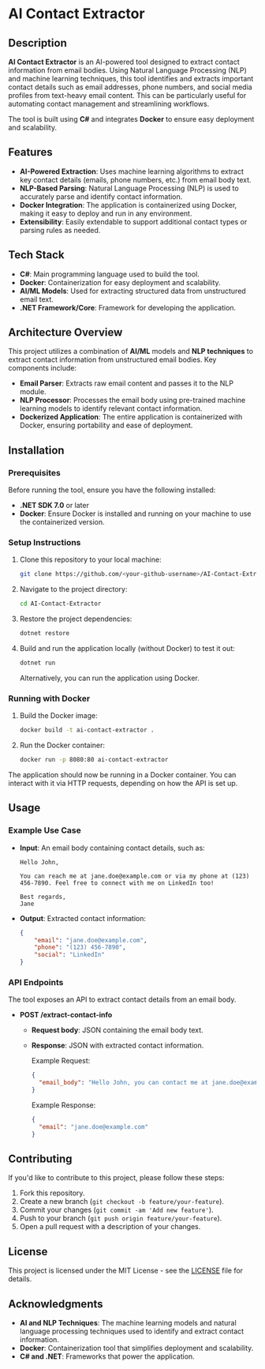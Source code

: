 # AI Contact Extractor

## Description

**AI Contact Extractor** is an AI-powered tool designed to extract contact information from email bodies. Using Natural Language Processing (NLP) and machine learning techniques, this tool identifies and extracts important contact details such as email addresses, phone numbers, and social media profiles from text-heavy email content. This can be particularly useful for automating contact management and streamlining workflows.

The tool is built using **C#** and integrates **Docker** to ensure easy deployment and scalability.

## Features

- **AI-Powered Extraction**: Uses machine learning algorithms to extract key contact details (emails, phone numbers, etc.) from email body text.
- **NLP-Based Parsing**: Natural Language Processing (NLP) is used to accurately parse and identify contact information.
- **Docker Integration**: The application is containerized using Docker, making it easy to deploy and run in any environment.
- **Extensibility**: Easily extendable to support additional contact types or parsing rules as needed.

## Tech Stack

- **C#**: Main programming language used to build the tool.
- **Docker**: Containerization for easy deployment and scalability.
- **AI/ML Models**: Used for extracting structured data from unstructured email text.
- **.NET Framework/Core**: Framework for developing the application.

## Architecture Overview

This project utilizes a combination of **AI/ML** models and **NLP techniques** to extract contact information from unstructured email bodies. Key components include:

- **Email Parser**: Extracts raw email content and passes it to the NLP module.
- **NLP Processor**: Processes the email body using pre-trained machine learning models to identify relevant contact information.
- **Dockerized Application**: The entire application is containerized with Docker, ensuring portability and ease of deployment.

## Installation

### Prerequisites

Before running the tool, ensure you have the following installed:

- **.NET SDK 7.0** or later
- **Docker**: Ensure Docker is installed and running on your machine to use the containerized version.

### Setup Instructions

1. Clone this repository to your local machine:

    ```bash
    git clone https://github.com/<your-github-username>/AI-Contact-Extractor.git
    ```

2. Navigate to the project directory:

    ```bash
    cd AI-Contact-Extractor
    ```

3. Restore the project dependencies:

    ```bash
    dotnet restore
    ```

4. Build and run the application locally (without Docker) to test it out:

    ```bash
    dotnet run
    ```

    Alternatively, you can run the application using Docker.

### Running with Docker

1. Build the Docker image:

    ```bash
    docker build -t ai-contact-extractor .
    ```

2. Run the Docker container:

    ```bash
    docker run -p 8080:80 ai-contact-extractor
    ```

The application should now be running in a Docker container. You can interact with it via HTTP requests, depending on how the API is set up.

## Usage

### Example Use Case

- **Input**: An email body containing contact details, such as:

    ```
    Hello John,

    You can reach me at jane.doe@example.com or via my phone at (123) 456-7890. Feel free to connect with me on LinkedIn too!

    Best regards,
    Jane
    ```

- **Output**: Extracted contact information:

    ```json
    {
        "email": "jane.doe@example.com",
        "phone": "(123) 456-7890",
        "social": "LinkedIn"
    }
    ```

### API Endpoints

The tool exposes an API to extract contact details from an email body.

- **POST /extract-contact-info**  
  - **Request body**: JSON containing the email body text.
  - **Response**: JSON with extracted contact information.

    Example Request:
    ```json
    {
      "email_body": "Hello John, you can contact me at jane.doe@example.com."
    }
    ```

    Example Response:
    ```json
    {
      "email": "jane.doe@example.com"
    }
    ```

## Contributing

If you'd like to contribute to this project, please follow these steps:

1. Fork this repository.
2. Create a new branch (`git checkout -b feature/your-feature`).
3. Commit your changes (`git commit -am 'Add new feature'`).
4. Push to your branch (`git push origin feature/your-feature`).
5. Open a pull request with a description of your changes.

## License

This project is licensed under the MIT License - see the [LICENSE](LICENSE) file for details.

## Acknowledgments

- **AI and NLP Techniques**: The machine learning models and natural language processing techniques used to identify and extract contact information.
- **Docker**: Containerization tool that simplifies deployment and scalability.
- **C# and .NET**: Frameworks that power the application.
